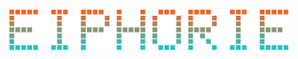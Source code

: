 
![eiphorie](https://github.com/eiphorie/eiphorie/blob/main/1df9b96426b6845fab31764c2c0fb75f.png?raw=true)

<!--
**eiphorie/eiphorie** is a ✨ _special_ ✨ repository because its `README.md` (this file) appears on your GitHub profile.

Here are some ideas to get you started:

- 🔭 I’m currently working on ...
- 🌱 I’m currently learning ...
- 👯 I’m looking to collaborate on ...
- 🤔 I’m looking for help with ...
- 💬 Ask me about ...
- 📫 How to reach me: ...
- 😄 Pronouns: ...
- ⚡ Fun fact: ...
-->
